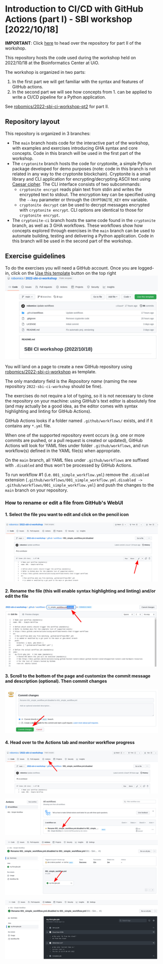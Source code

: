 # Introduction to CI/CD with GitHub Actions (part I) - SBI workshop \[2022/10/18\]

__IMPORTANT__: Click [here](https://github.com/robomics/2022-sbi-ci-workshop-pt2) to head over the repository for part II of the workshop.

This repository hosts the code used during the workshop held on 2022/10/18 at the Bioinformatics Center at UiO.

The workshop is organized in two parts:
1. In the first part we will get familiar with the syntax and features of GitHub actions.
2. In the second part we will see how concepts from 1. can be applied to write a CI/CD pipeline for a Python application.

See [robomics/2022-sbi-ci-workshop-pt2](https://github.com/robomics/2022-sbi-ci-workshop-pt2) for part II.

## Repository layout
This repository is organized in 3 branches:
- The `main` branch hosts code for the interactive part of the workshop, with examples and exercises introducing GHA syntax and core concepts. Code in this branch will be used in the first part of the workshop.
- The `cryptonite` branch hosts the code for cryptonite, a simple Python package developed for demo purposes (note: code in this branch is not related in any way to the cryptonite blockchain). 
  Cryptonite is a small library and CLI application for encrypting/decrypting ASCII text using [Caesar cipher](https://en.wikipedia.org/wiki/Caesar_cipher).
  The CLI interface consists of two subcommands:
  - `cryptonite encrypt` reads plain text from stdin and writes the encrypted text to stdout. 
    The encryption key can be specified using the `--key` parameter or through the `CRYPTONITE_KEY` env variable.
  - `cryptonite decrypt` can be used to decrypt messages encrypted with `cryptonite encrypt`.
     CLI options are identical to those for `cryptonite encrypt`.
- The `cryptonite-ci` branch hosts the same code found in the `cryptonite` branch, as well as 3 GHA workflows.
  These workflows show how concepts explored through exercises in the `main` branch can be used to automate building, testing and delivering a Python application.
  Code in this branch will be used in the second part of the workshop.

## Exercise guidelines
To do the exercises you will need a GitHub account.
Once you are logged-in, click on the [Use this template](https://github.com/robomics/2022-sbi-ci-workshop/generate) button on the top right
![img1.jpg](.readme-assets/img1.jpg)

You will land on a page to create a new GitHub repository using [robomics/2022-sbi-ci-workshop](https://github.com/robomics/2022-sbi-ci-workshop) as template.

The only mandatory field is the _Repository name_ (naming the new repository `2022-sbi-ci-workshop` should be fine).

The exercises do not require a lot of typing, so it is not necessary to clone the repository on your machine: using GitHub's text editor is absolutely fine
(and may actually be a good idea, as the editor comes with syntax highlighting and linting for GitHub Actions).

GitHub Actions looks if a folder named `.github/workflows/` exists, and if it contains any `*.yml` file.

When one of the supported repository event occurs (e.g. one or more commits are pushed, or a pull request is created or updated), GitHub Actions will look for YAML files under
folder `.github/workflows`, and run workflow(s) defined in the YAML file(s) when appropriate.

On the `main` branch, all YAML files under `.github/workflows` are suffixed with `.disabled` and thus
won't be processed by GitHub Actions.

To run workflow #1 (i.e. `001_simple_workflow.yml`) remove the `.disabled` extension (`.github/workflows/001_simple_workflow.yml.disabled -> .github/workflows/001_simple_workflow.yml`)
and push the changes to the `main` branch on your repository.

### How to rename or edit a file from GitHub's WebUI

#### 1. Select the file you want to edit and click on the pencil icon
![img2.jpg](.readme-assets/img2.jpg)

#### 2. Rename the file (this will enable syntax highlighting and linting) and/or edit the file
![img3.jpg](.readme-assets/img3.jpg)

#### 3. Scroll to the bottom of the page and customize the commit message and description (optional). Then commit changes
![img4.jpg](.readme-assets/img4.jpg)

#### 4. Head over to the Actions tab and monitor workflow progress
![img5.jpg](.readme-assets/img5.jpg)

![img6.jpg](.readme-assets/img6.jpg)

![img7.jpg](.readme-assets/img7.jpg)

![img8.jpg](.readme-assets/img8.jpg)
